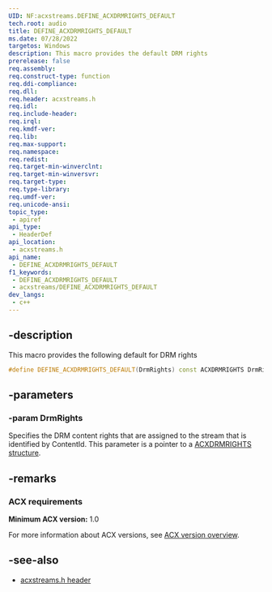 ```yaml
---
UID: NF:acxstreams.DEFINE_ACXDRMRIGHTS_DEFAULT
tech.root: audio
title: DEFINE_ACXDRMRIGHTS_DEFAULT
ms.date: 07/28/2022
targetos: Windows
description: This macro provides the default DRM rights
prerelease: false
req.assembly: 
req.construct-type: function
req.ddi-compliance: 
req.dll: 
req.header: acxstreams.h
req.idl: 
req.include-header: 
req.irql: 
req.kmdf-ver: 
req.lib: 
req.max-support: 
req.namespace: 
req.redist: 
req.target-min-winverclnt: 
req.target-min-winversvr: 
req.target-type: 
req.type-library: 
req.umdf-ver: 
req.unicode-ansi: 
topic_type:
 - apiref
api_type:
 - HeaderDef
api_location:
 - acxstreams.h
api_name:
 - DEFINE_ACXDRMRIGHTS_DEFAULT
f1_keywords:
 - DEFINE_ACXDRMRIGHTS_DEFAULT
 - acxstreams/DEFINE_ACXDRMRIGHTS_DEFAULT
dev_langs:
 - c++
---
```


## -description

This macro provides the following default for DRM rights

```cpp
#define DEFINE_ACXDRMRIGHTS_DEFAULT(DrmRights) const ACXDRMRIGHTS DrmRights = {FALSE, 0, FALSE}
```

## -parameters

### -param DrmRights

Specifies the DRM content rights that are assigned to the stream that is identified by ContentId. This parameter is a pointer to a [ACXDRMRIGHTS structure](ns-acxstreams-acxdrmrights.md).

## -remarks

### ACX requirements

**Minimum ACX version:** 1.0

For more information about ACX versions, see [ACX version overview](/windows-hardware/drivers/audio/acx-version-overview).

## -see-also

- [acxstreams.h header](index.md)

